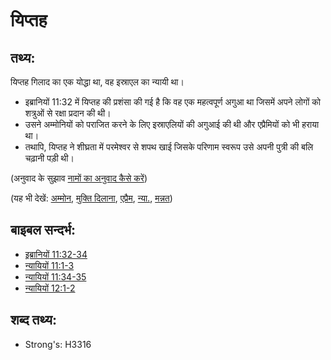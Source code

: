 # यिप्तह #

## तथ्य: ##

यिप्तह गिलाद का एक योद्धा था, वह इस्राएल का न्यायी था।

* इब्रानियों 11:32 में यिप्तह की प्रशंसा की गई है कि वह एक महत्वपूर्ण अगुआ था जिसमें अपने लोगों को शत्रुओं से रक्षा प्रदान की थी।
* उसने अम्मोनियों को पराजित करने के लिए इस्राएलियों की अगुआई की थी और एप्रैमियों को भी हराया था।
* तथापि, यिप्तह ने शीघ्रता में परमेश्वर से शपथ खाई जिसके परिणाम स्वरूप उसे अपनी पुत्री की बलि चढ़ानी पड़ी थी।

(अनुवाद के सुझाव [नामों का अनुवाद कैसे करें](rc://en/ta/man/translate/translate-names))

(यह भी देखें: [अम्मोन](../names/ammon.md), [मुक्ति दिलाना](../other/deliverer.md), [एप्रैम](../names/ephraim.md), [न्या.](../other/judgeposition.md), [मन्नत](../kt/vow.md))

## बाइबल सन्दर्भ: ##

* [इब्रानियों 11:32-34](rc://en/tn/help/heb/11/32)
* [न्यायियों 11:1-3](rc://en/tn/help/jdg/11/01)
* [न्यायियों 11:34-35](rc://en/tn/help/jdg/11/34)
* [न्यायियों 12:1-2](rc://en/tn/help/jdg/12/01)

## शब्द तथ्य: ##

* Strong's: H3316
